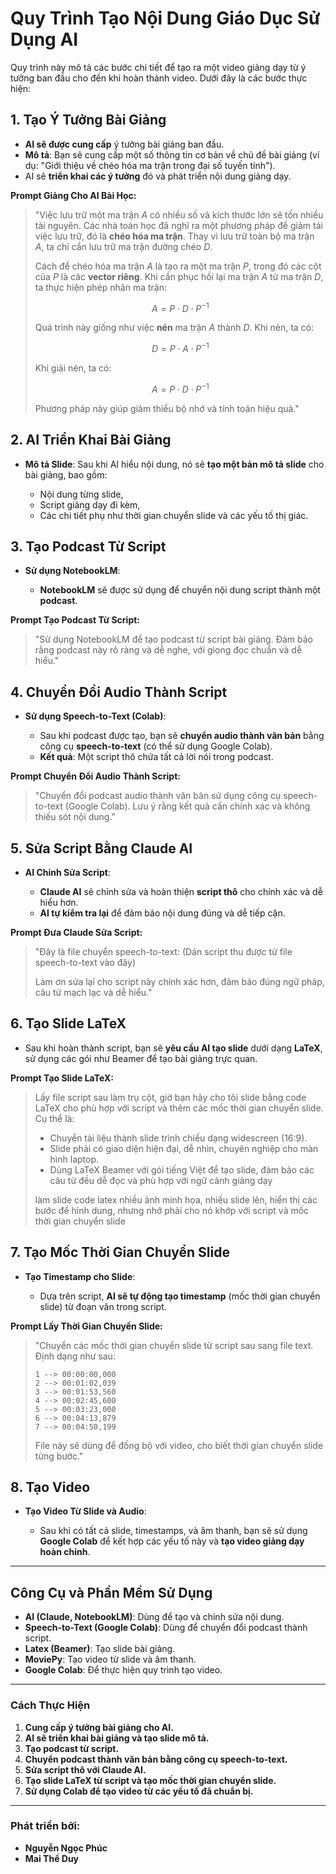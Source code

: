 
# Quy Trình Tạo Nội Dung Giáo Dục Sử Dụng AI

Quy trình này mô tả các bước chi tiết để tạo ra một video giảng dạy từ ý tưởng ban đầu cho đến khi hoàn thành video. Dưới đây là các bước thực hiện:

## **1. Tạo Ý Tưởng Bài Giảng**

* **AI sẽ được cung cấp** ý tưởng bài giảng ban đầu.
* **Mô tả**: Bạn sẽ cung cấp một số thông tin cơ bản về chủ đề bài giảng (ví dụ: "Giới thiệu về chéo hóa ma trận trong đại số tuyến tính").
* AI sẽ **triển khai các ý tưởng** đó và phát triển nội dung giảng dạy.

**Prompt Giảng Cho AI Bài Học:**

> "Việc lưu trữ một ma trận $A$ có nhiều số và kích thước lớn sẽ tốn nhiều tài nguyên. Các nhà toán học đã nghĩ ra một phương pháp để giảm tải việc lưu trữ, đó là **chéo hóa ma trận**. Thay vì lưu trữ toàn bộ ma trận $A$, ta chỉ cần lưu trữ ma trận đường chéo $D$.
>
> Cách để chéo hóa ma trận $A$ là tạo ra một ma trận $P$, trong đó các cột của $P$ là các **vector riêng**. Khi cần phục hồi lại ma trận $A$ từ ma trận $D$, ta thực hiện phép nhân ma trận:
>
> $$
> A = P \cdot D \cdot P^{-1}
> $$
>
> Quá trình này giống như việc **nén** ma trận $A$ thành $D$. Khi nén, ta có:
>
> $$
> D = P \cdot A \cdot P^{-1}
> $$
>
> Khi giải nén, ta có:
>
> $$
> A = P \cdot D \cdot P^{-1}
> $$
>
> Phương pháp này giúp giảm thiểu bộ nhớ và tính toán hiệu quả."

## **2. AI Triển Khai Bài Giảng**

* **Mô tả Slide**: Sau khi AI hiểu nội dung, nó sẽ **tạo một bản mô tả slide** cho bài giảng, bao gồm:

  * Nội dung từng slide,
  * Script giảng dạy đi kèm,
  * Các chi tiết phụ như thời gian chuyển slide và các yếu tố thị giác.

## **3. Tạo Podcast Từ Script**

* **Sử dụng NotebookLM**:

  * **NotebookLM** sẽ được sử dụng để chuyển nội dung script thành một **podcast**.

**Prompt Tạo Podcast Từ Script:**

> "Sử dụng NotebookLM để tạo podcast từ script bài giảng. Đảm bảo rằng podcast này rõ ràng và dễ nghe, với giọng đọc chuẩn và dễ hiểu."

## **4. Chuyển Đổi Audio Thành Script**

* **Sử dụng Speech-to-Text (Colab)**:

  * Sau khi podcast được tạo, bạn sẽ **chuyển audio thành văn bản** bằng công cụ **speech-to-text** (có thể sử dụng Google Colab).
  * **Kết quả**: Một script thô chứa tất cả lời nói trong podcast.

**Prompt Chuyển Đổi Audio Thành Script:**

> "Chuyển đổi podcast audio thành văn bản sử dụng công cụ speech-to-text (Google Colab). Lưu ý rằng kết quả cần chính xác và không thiếu sót nội dung."

## **5. Sửa Script Bằng Claude AI**

* **AI Chỉnh Sửa Script**:

  * **Claude AI** sẽ chỉnh sửa và hoàn thiện **script thô** cho chính xác và dễ hiểu hơn.
  * **AI tự kiểm tra lại** để đảm bảo nội dung đúng và dễ tiếp cận.

**Prompt Đưa Claude Sửa Script:**

> "Đây là file chuyển speech-to-text:
> (Dán script thu được từ file speech-to-text vào đây)
>
> Làm ơn sửa lại cho script này chính xác hơn, đảm bảo đúng ngữ pháp, câu từ mạch lạc và dễ hiểu."

## **6. Tạo Slide LaTeX**

* Sau khi hoàn thành script, bạn sẽ **yêu cầu AI tạo slide** dưới dạng **LaTeX**, sử dụng các gói như Beamer để tạo bài giảng trực quan.

**Prompt Tạo Slide LaTeX:**

>Lấy file script sau làm trụ cột, giờ bạn hãy cho tôi slide bằng code LaTeX cho phù hợp với script và thêm các mốc thời gian chuyển slide. Cụ thể là:
>* Chuyển tài liệu thành slide trình chiếu dạng widescreen (16:9).
>* Slide phải có giao diện hiện đại, dễ nhìn, chuyên nghiệp cho màn hình laptop.
>* Dùng LaTeX Beamer với gói tiếng Việt để tạo slide, đảm bảo các câu từ đều dễ đọc và phù hợp với ngữ cảnh giảng dạy
>
>làm slide code latex nhiều ảnh minh họa, nhiều slide lên, hiển thị các bước để hình dung, nhưng nhớ phải cho nó khớp với script và mốc thời gian chuyển slide

## **7. Tạo Mốc Thời Gian Chuyển Slide**

* **Tạo Timestamp cho Slide**:

  * Dựa trên script, **AI sẽ tự động tạo timestamp** (mốc thời gian chuyển slide) từ đoạn văn trong script.

**Prompt Lấy Thời Gian Chuyển Slide:**

> "Chuyển các mốc thời gian chuyển slide từ script sau sang file text. Định dạng như sau:
>
> ```
> 1 --> 00:00:00,000
> 2 --> 00:01:02,039
> 3 --> 00:01:53,560
> 4 --> 00:02:45,600
> 5 --> 00:03:23,000
> 6 --> 00:04:13,879
> 7 --> 00:04:50,199
> ```
>
> File này sẽ dùng để đồng bộ với video, cho biết thời gian chuyển slide từng bước."

## **8. Tạo Video**

* **Tạo Video Từ Slide và Audio**:

  * Sau khi có tất cả slide, timestamps, và âm thanh, bạn sẽ sử dụng **Google Colab** để kết hợp các yếu tố này và **tạo video giảng dạy hoàn chỉnh**.

---

## **Công Cụ và Phần Mềm Sử Dụng**

* **AI (Claude, NotebookLM)**: Dùng để tạo và chỉnh sửa nội dung.
* **Speech-to-Text (Google Colab)**: Dùng để chuyển đổi podcast thành script.
* **Latex (Beamer)**: Tạo slide bài giảng.
* **MoviePy**: Tạo video từ slide và âm thanh.
* **Google Colab**: Để thực hiện quy trình tạo video.

---

### **Cách Thực Hiện**

1. **Cung cấp ý tưởng bài giảng cho AI.**
2. **AI sẽ triển khai bài giảng và tạo slide mô tả.**
3. **Tạo podcast từ script.**
4. **Chuyển podcast thành văn bản bằng công cụ speech-to-text.**
5. **Sửa script thô với Claude AI.**
6. **Tạo slide LaTeX từ script và tạo mốc thời gian chuyển slide.**
7. **Sử dụng Colab để tạo video từ các yếu tố đã chuẩn bị.**

---

### **Phát triển bởi:**

* **Nguyễn Ngọc Phúc**
* **Mai Thế Duy**

